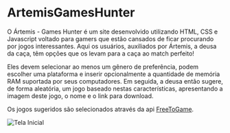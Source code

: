 # ArtemisGamesHunter
O Ártemis - Games Hunter é um site desenvolvido utilizando HTML, CSS e Javascript voltado para gamers que estão cansados de ficar procurando por jogos interessantes. Aqui os usuários, auxiliados por Ártemis, a deusa da caça, têm opções que os levam para a caça ao match perfeito! 

Eles devem selecionar ao menos um gênero de preferência, podem escolher uma plataforma e inserir opcionalmente a quantidade de memória RAM suportada por seus computadores. Em seguida, a deusa então sugere, de forma aleatória, um jogo baseado nestas características, apresentando a imagem deste jogo, o nome e o link para download.

Os jogos sugeridos são selecionados através da api <a href="https://www.freetogame.com/api-doc/" target="_blank">FreeToGame</a>.

![Tela Inicial](https://user-images.githubusercontent.com/108904097/185767578-93f1205f-1a50-4077-aea2-9f88c28d1e9f.PNG)
